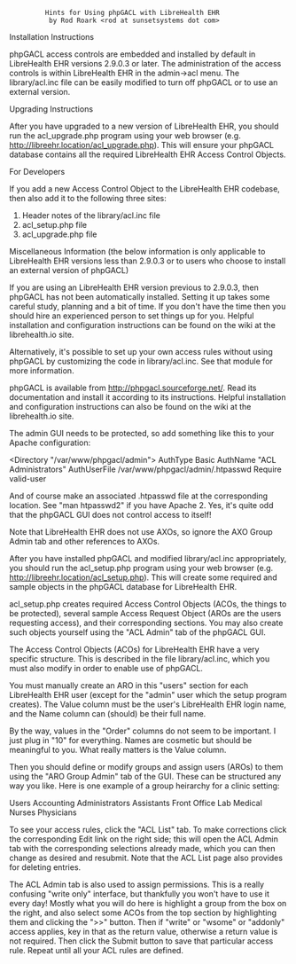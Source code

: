              Hints for Using phpGACL with LibreHealth EHR
              by Rod Roark <rod at sunsetsystems dot com>

Installation Instructions

phpGACL access controls are embedded and installed by default in LibreHealth EHR
versions 2.9.0.3 or later.  The administration of the access controls is
within LibreHealth EHR in the admin->acl menu. The library/acl.inc file can be
easily modified to turn off phpGACL or to use an external version.


Upgrading Instructions

After you have upgraded to a new version of LibreHealth EHR, you should
run the acl_upgrade.php program using your web browser
(e.g. http://libreehr.location/acl_upgrade.php). This will ensure your
phpGACL database contains all the required LibreHealth EHR Access Control
Objects.


For Developers

If you add a new Access Control Object to the LibreHealth EHR codebase, then
also add it to the following three sites:
1. Header notes of the library/acl.inc file
2. acl_setup.php file
3. acl_upgrade.php file


Miscellaneous Information
(the below information is only applicable
to LibreHealth EHR versions less than 2.9.0.3 or to users who choose to
install an external version of phpGACL)

If you are using an LibreHealth EHR version previous to 2.9.0.3, then phpGACL
has not been automatically installed.  Setting it up takes some careful
study, planning and a bit of time.  If you don't have the time then you
should hire an experienced person to set things up for you.  Helpful
installation and configuration instructions can be found on the wiki at the
librehealth.io site.

Alternatively, it's possible to set up your own access rules without
using phpGACL by customizing the code in library/acl.inc.  See that
module for more information.

phpGACL is available from http://phpgacl.sourceforge.net/.  Read
its documentation and install it according to its instructions.
Helpful installation and configuration instructions can also be
found on the wiki at the librehealth.io site.

The admin GUI needs to be protected, so add something like this
to your Apache configuration:

  <Directory  "/var/www/phpgacl/admin">
    AuthType Basic
    AuthName "ACL Administrators"
    AuthUserFile  /var/www/phpgacl/admin/.htpasswd
    Require valid-user
  </Directory>

And of course make an associated .htpasswd file at the corresponding
location.  See "man htpasswd2" if you have Apache 2.  Yes, it's quite
odd that the phpGACL GUI does not control access to itself!

Note that LibreHealth EHR does not use AXOs, so ignore the AXO Group Admin
tab and other references to AXOs.

After you have installed phpGACL and modified library/acl.inc
appropriately, you should run the acl_setup.php program using your
web browser (e.g. http://libreehr.location/acl_setup.php).  This will
create some required and sample objects in the phpGACL database for
LibreHealth EHR.

acl_setup.php creates required Access Control Objects (ACOs, the
things to be protected), several sample Access Request Object (AROs
are the users requesting access), and their corresponding sections.
You may also create such objects yourself using the "ACL Admin"
tab of the phpGACL GUI.

The Access Control Objects (ACOs) for LibreHealth EHR have a very specific
structure.  This is described in the file library/acl.inc, which
you must also modify in order to enable use of phpGACL.

You must manually create an ARO in this "users" section for each
LibreHealth EHR user (except for the "admin" user which the setup program
creates).  The Value column must be the user's LibreHealth EHR login name,
and the Name column can (should) be their full name.

By the way, values in the "Order" columns do not seem to be important.
I just plug in "10" for everything.  Names are cosmetic but should be
meaningful to you.  What really matters is the Value column.

Then you should define or modify groups and assign users (AROs) to
them using the "ARO Group Admin" tab of the GUI.  These can be
structured any way you like.  Here is one example of a group
heirarchy for a clinic setting:

  Users
    Accounting
    Administrators
    Assistants
      Front Office
      Lab
      Medical
    Nurses
    Physicians

To see your access rules, click the "ACL List" tab.  To make corrections
click the corresponding Edit link on the right side; this will open the
ACL Admin tab with the corresponding selections already made, which you
can then change as desired and resubmit.  Note that the ACL List page
also provides for deleting entries.

The ACL Admin tab is also used to assign permissions.  This is
a really confusing "write only" interface, but thankfully you won't
have to use it every day!  Mostly what you will do here is highlight
a group from the box on the right, and also select some ACOs from the
top section by highlighting them and clicking the ">>" button.
Then if "write" or "wsome" or "addonly" access applies, key in that
as the return value, otherwise a return value is not required.  Then
click the Submit button to save that particular access rule.  Repeat
until all your ACL rules are defined.
